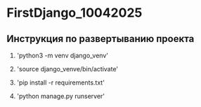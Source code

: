 # FirstDjango_10042025

## Инструкция по развертыванию проекта
1. 'python3 -m venv django_venv'

2. 'source django_venve/bin/activate'

3. 'pip install -r requirements.txt'

4. 'python manage.py runserver'